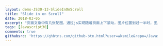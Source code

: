 ```yaml
---
layout: demo-JS30-13-SlideInOnScroll
title: "Slide in on Scroll"
date: 2018-03-05
excerpt: "页面文章中有几张配图，通过js实现随着页面上下滚动，图片位置划过一半时，图片从两侧滑入，图片位置离开可见区域时，图片向两侧划出。"
tags: [Javascript30]
comments: true
githubsrc: 'https://ghbtns.com/github-btn.html?user=wksmile&repo=/Javascript30/tree/master/13%20-%20Slide%20in%20on%20Scroll#%E8%BF%87%E7%A8%8B%E6%8C%87%E5%8D%97&type=star&size=large'
---
```

